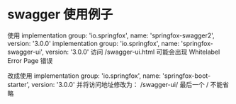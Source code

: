 # swagger 使用例子

使用 
implementation group: 'io.springfox', name: 'springfox-swagger2', version: '3.0.0'
implementation group: 'io.springfox', name: 'springfox-swagger-ui', version: '3.0.0'
访问 /swagger-ui.html 可能会出现   Whitelabel Error Page  错误

改成使用
implementation group: 'io.springfox', name: 'springfox-boot-starter', version: '3.0.0'
并将访问地址修改为：
/swagger-ui/
最后一个 / 不能省略
